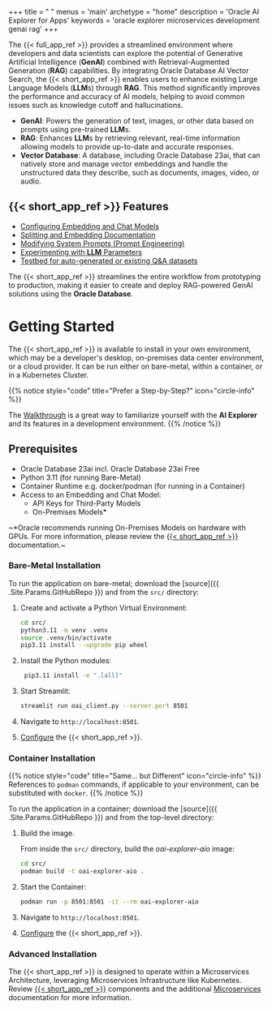 +++
title = " "
menus = 'main'
archetype = "home"
description = 'Oracle AI Explorer for Apps'
keywords = 'oracle explorer microservices development genai rag'
+++  

<!--
Copyright (c) 2024, 2025, Oracle and/or its affiliates.
Licensed under the Universal Permissive License v1.0 as shown at http://oss.oracle.com/licenses/upl.

spell-checker:ignore streamlit, genai, venv, oaim
-->

The {{< full_app_ref >}} provides a streamlined environment where developers and data scientists can explore the potential of Generative Artificial Intelligence (**GenAI**) combined with Retrieval-Augmented Generation (**RAG**) capabilities. By integrating Oracle Database AI Vector Search, the {{< short_app_ref >}} enables users to enhance existing Large Language Models (**LLM**s) through **RAG**. This method significantly improves the performance and accuracy of AI models, helping to avoid common issues such as knowledge cutoff and hallucinations.

- **GenAI**: Powers the generation of text, images, or other data based on prompts using pre-trained **LLM**s.
- **RAG**: Enhances **LLM**s by retrieving relevant, real-time information allowing models to provide up-to-date and accurate responses.
- **Vector Database**: A database, including Oracle Database 23ai, that can natively store and manage vector embeddings and handle the unstructured data they describe, such as documents, images, video, or audio.

## {{< short_app_ref >}} Features

- [Configuring Embedding and Chat Models](client/configuration/model_config)
- [Splitting and Embedding Documentation](client/tools/split_embed)
- [Modifying System Prompts (Prompt Engineering)](client/tools/prompt_eng)
- [Experimenting with **LLM** Parameters](client/chatbot)
- [Testbed for auto-generated or existing Q&A datasets](client/testbed)

The {{< short_app_ref >}} streamlines the entire workflow from prototyping to production, making it easier to create and deploy RAG-powered GenAI solutions using the **Oracle Database**.

# Getting Started

The {{< short_app_ref >}} is available to install in your own environment, which may be a developer's desktop, on-premises data center environment, or a cloud provider. It can be run either on bare-metal, within a container, or in a Kubernetes Cluster.

{{% notice style="code" title="Prefer a Step-by-Step?" icon="circle-info" %}}
<!-- Hard-coding AI Explorer to avoid unsafe HTML, this is an exception -->
The [Walkthrough](walkthrough) is a great way to familiarize yourself with the **AI Explorer** and its features in a development environment.
{{% /notice %}}

## Prerequisites

- Oracle Database 23ai incl. Oracle Database 23ai Free
- Python 3.11 (for running Bare-Metal)
- Container Runtime e.g. docker/podman (for running in a Container)
- Access to an Embedding and Chat Model:
  - API Keys for Third-Party Models
  - On-Premises Models*

~\*Oracle recommends running On-Premises Models on hardware with GPUs. For more information, please review the [{{< short_app_ref >}}](client/) documentation.~

### Bare-Metal Installation

To run the application on bare-metal; download the [source]({{ .Site.Params.GitHubRepo }}) and from the `src/` directory:

1. Create and activate a Python Virtual Environment:

   ```bash
   cd src/
   python3.11 -m venv .venv
   source .venv/bin/activate
   pip3.11 install --upgrade pip wheel
   ```

1. Install the Python modules:

   ```bash
    pip3.11 install -e ".[all]"
   ```

1. Start Streamlit:

   ```bash
   streamlit run oai_client.py --server.port 8501
   ```

1. Navigate to `http://localhost:8501`.

1. [Configure](client/configuration) the {{< short_app_ref >}}.

### Container Installation

{{% notice style="code" title="Same... but Different" icon="circle-info" %}}
References to `podman` commands, if applicable to your environment, can be substituted with `docker`.
{{% /notice %}}

To run the application in a container; download the [source]({{ .Site.Params.GitHubRepo }}) and from the top-level directory:

1. Build the image.

   From inside the `src/` directory, build the *oai-explorer-aio* image:

   ```bash
   cd src/
   podman build -t oai-explorer-aio .
   ```

1. Start the Container:

   ```bash
   podman run -p 8501:8501 -it --rm oai-explorer-aio
   ```

1. Navigate to `http://localhost:8501`.

1. [Configure](client/configuration) the {{< short_app_ref >}}.

### Advanced Installation

The {{< short_app_ref >}} is designed to operate within a Microservices Architecture, leveraging Microservices Infrastructure like Kubernetes.
Review [{{< short_app_ref >}}](client) components and the additional [Microservices](advanced/microservices) documentation for more information.
